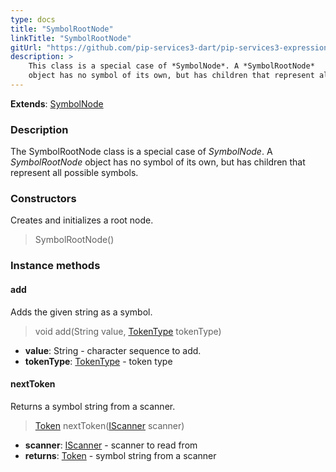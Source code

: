 ```yaml
---
type: docs
title: "SymbolRootNode"
linkTitle: "SymbolRootNode"
gitUrl: "https://github.com/pip-services3-dart/pip-services3-expressions-dart"
description: > 
    This class is a special case of *SymbolNode*. A *SymbolRootNode*
    object has no symbol of its own, but has children that represent all possible symbols.
---
```


**Extends**: [SymbolNode](../symbol_node)

### Description
The SymbolRootNode class is a special case of *SymbolNode*. A *SymbolRootNode* object has no symbol of its own, but has children that represent all possible symbols.

### Constructors
Creates and initializes a root node.

> SymbolRootNode()


### Instance methods


#### add
Adds the given string as a symbol.

> void add(String value, [TokenType](../../token_type) tokenType)

- **value**: String - character sequence to add.
- **tokenType**: [TokenType](../../token_type) - token type

#### nextToken
Returns a symbol string from a scanner.

> [Token](../../token) nextToken([IScanner](../../../io/iscanner) scanner)

- **scanner**: [IScanner](../../../io/iscanner) - scanner to read from
- **returns**: [Token](../../token) - symbol string from a scanner
